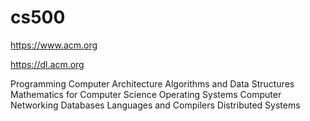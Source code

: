 # cs500

https://www.acm.org

https://dl.acm.org


Programming
Computer Architecture
Algorithms and Data Structures
Mathematics for Computer Science
Operating Systems
Computer Networking
Databases
Languages and Compilers
Distributed Systems

